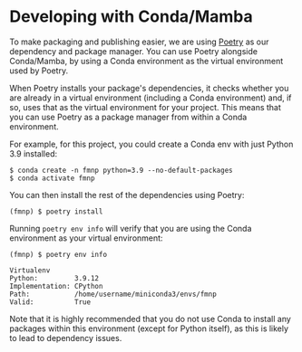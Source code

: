# Developing with Conda/Mamba

To make packaging and publishing easier, we are using [Poetry](https://python-poetry.org/) as our dependency and package manager. You can use Poetry alongside Conda/Mamba, by using a Conda environment as the virtual environment used by Poetry.

When Poetry installs your package's dependencies, it checks whether you are already in a virtual environment (including a Conda environment) and, if so, uses that as the virtual environment for your project. This means that you can use Poetry as a package manager from within a Conda environment.

For example, for this project, you could create a Conda env with just Python 3.9 installed:

```shell
$ conda create -n fmnp python=3.9 --no-default-packages
$ conda activate fmnp
```

You can then install the rest of the dependencies using Poetry:

```shell
(fmnp) $ poetry install
```

Running `poetry env info` will verify that you are using the Conda environment as your virtual environment:

```shell
(fmnp) $ poetry env info

Virtualenv
Python:         3.9.12
Implementation: CPython
Path:           /home/username/miniconda3/envs/fmnp
Valid:          True
```

Note that it is highly recommended that you do not use Conda to install any packages within this environment (except for Python itself), as this is likely to lead to dependency issues.
